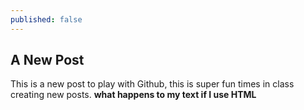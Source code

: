 ```yaml
---
published: false
---
```

## A New Post

This is a new post to play with Github, this is super fun times in class creating new posts.
<strong> what happens to my text if I use HTML</strong>
